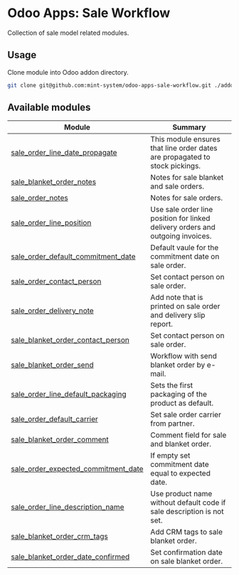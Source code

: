 # Odoo Apps: Sale Workflow

Collection of sale model related modules.

## Usage

Clone module into Odoo addon directory.

```bash
git clone git@github.com:mint-system/odoo-apps-sale-workflow.git ./addons/sale_workflow
```

## Available modules

| Module                                                                      | Summary                                                                        |
| --------------------------------------------------------------------------- | ------------------------------------------------------------------------------ |
| [sale_order_line_date_propagate](sale_order_line_date_propagate/)           | This module ensures that line order dates are propagated to stock pickings.    |
| [sale_blanket_order_notes](sale_blanket_order_notes/)                       | Notes for sale blanket and sale orders.                                        |
| [sale_order_notes](sale_order_notes/)                                       | Notes for sale orders.                                                         |
| [sale_order_line_position](sale_order_line_position/)                       | Use sale order line position for linked delivery orders and outgoing invoices. |
| [sale_order_default_commitment_date](sale_order_default_commitment_date/)   | Default vaule for the commitment date on sale order.                           |
| [sale_order_contact_person](sale_order_contact_person/)                     | Set contact person on sale order.                                              |
| [sale_order_delivery_note](sale_order_delivery_note/)                       | Add note that is printed on sale order and delivery slip report.               |
| [sale_blanket_order_contact_person](sale_blanket_order_contact_person/)     | Set contact person on sale order.                                              |
| [sale_blanket_order_send](sale_blanket_order_send/)                         | Workflow with send blanket order by e-mail.                                    |
| [sale_order_line_default_packaging](sale_order_line_default_packaging/)     | Sets the first packaging of the product as default.                            |
| [sale_order_default_carrier](sale_order_default_carrier/)                   | Set sale order carrier from partner.                                           |
| [sale_blanket_order_comment](sale_blanket_order_comment/)                   | Comment field for sale and blanket order.                                      |
| [sale_order_expected_commitment_date](sale_order_expected_commitment_date/) | If empty set commitment date equal to expected date.                           |
| [sale_order_line_description_name](sale_order_line_description_name/)       | Use product name without default code if sale description is not set.          |
| [sale_blanket_order_crm_tags](sale_blanket_order_crm_tags/)                 | Add CRM tags to sale blanket order.                                            |
| [sale_blanket_order_date_confirmed](sale_blanket_order_date_confirmed/)     | Set confirmation date on sale blanket order.                                   |
